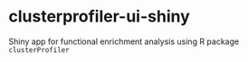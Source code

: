 # clusterprofiler-ui-shiny

Shiny app for functional enrichment analysis using R package `clusterProfiler`
